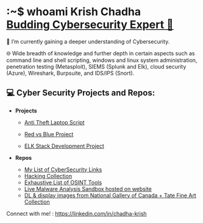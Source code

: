 <h1>:~$ whoami  Krish Chadha <br/><a href="https://github.com/cKtheGrey"> Budding Cybersecurity Expert 🔐 </a></h1>


🌱 I’m currently gaining a deeper understanding of Cybersecurity.

🌐 Wide breadth of knowledge and further depth in certain aspects such as command line and shell scripting, windows and linux system administration, penetration testing (Metasploit), SIEMS (Splunk and Elk), cloud security (Azure), Wireshark, Burpsuite, and IDS/IPS (Snort).

<h2>💻 Cyber Security Projects and Repos:</h2>

- <b>Projects</b>
  - [Anti Theft Laptop Script](https://github.com/cKtheGrey/Anti-Theft-Laptop-Script)
  
  - [Red vs Blue Project](https://github.com/cKtheGrey/Red-vs-Blue)
  - [ELK Stack Development Project](https://github.com/cKtheGrey/Elk-Project)

- <b>Repos</b>
  - [My List of CyberSecurity Links](https://github.com/cKtheGrey/CybSec-Links/wiki)
  - [Hacking Collection](https://github.com/cKtheGrey/Hacking-Collection)
  - [Exhaustive List of OSINT Tools](https://sizeof.cat/post/osint-resources/) 
  - [Live Malware Analysis Sandbox hosted on website](https://sandbox.anlyz.io/dashboard) 
  - [DL & display images from National Gallery of Canada + Tate Fine Art Collection](https://github.com/cKtheGrey/Fine-Art-Wallpaper-Cycle)
  



Connect with me! : https://linkedin.com/in/chadha-krish

<!--

-->
